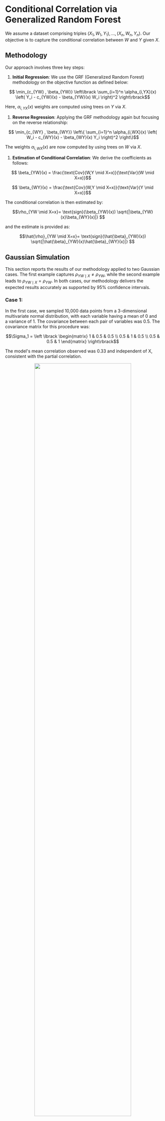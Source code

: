 # Conditional Correlation via Generalized Random Forest


We assume a dataset comprising triples $(X_1, W_1, Y_1), \ldots, (X_n, W_n, Y_n)$. Our objective is to capture the conditional correlation between $W$ and $Y$ given $X$.

## Methodology
Our approach involves three key steps:

1. **Initial Regression**:
   We use the GRF (Generalized Random Forest) methodology on the objective function as defined below:
```math
  \min_{c_{YW} , \beta_{YW}} \left\lbrack \sum_{i=1}^n \alpha_{i,YX}(x) \left( Y_i - c_{YW}(x) - \beta_{YW}(x) W_i \right)^2  \right\rbrack
```
   Here, $\alpha_{i,YX}(x)$ weights are computed using trees on $Y$ via $X$.

1. **Reverse Regression**:
   Applying the GRF methodology again but focusing on the reverse relationship:
  
```math
   \min_{c_{WY} , \beta_{WY}} \left\{ \sum_{i=1}^n \alpha_{i,WX}(x) \left( W_i - c_{WY}(x) - \beta_{WY}(x) Y_i \right)^2  \right\}
```


   The weights $\alpha_{i,WX}(x)$ are now computed by using trees on $W$ via $X$.

1. **Estimation of Conditional Correlation**:
   We derive the coefficients as follows:
   
```math
   \beta_{YW}(x) = \frac{\text{Cov}(W,Y \mid X=x)}{\text{Var}(W \mid X=x)}
```

```math
   \beta_{WY}(x) = \frac{\text{Cov}(W,Y \mid X=x)}{\text{Var}(Y \mid X=x)}
```
   

   The conditional correlation is then estimated by:
   ```math
   \rho_{YW \mid X=x}= \text{sign}(\beta_{YW}(x)) \sqrt{|\beta_{YW}(x)\beta_{WY}(x)|} 
   ```
   and the estimate is provided as:
   ```math
   \hat{\rho}_{YW \mid X=x}= \text{sign}(\hat{\beta}_{YW}(x)) \sqrt{|\hat{\beta}_{YW}(x)\hat{\beta}_{WY}(x)|} 
   ```


## Gaussian Simulation

This section reports the results of our methodology applied to two Gaussian cases. The first example captures $\rho_{YW \mid X} \neq \rho_{YW}$, while the second example leads to $\rho_{YW \mid X} = \rho_{YW}$. In both cases, our methodology delivers the expected results accurately as supported by 95% confidence intervals.

### Case 1:
In the first case, we sampled 10,000 data points from a 3-dimensional multivariate normal distribution, with each variable having a mean of 0 and a variance of 1. The covariance between each pair of variables was 0.5. The covariance matrix for this procedure was:
```math
\Sigma_1 = \left \lbrack \begin{matrix}
1 & 0.5 & 0.5 \\
0.5 & 1 & 0.5 \\
0.5 & 0.5 & 1
\end{matrix} \right\rbrack
```


The model's mean correlation observed was 0.33 and independent of X, consistent with the partial correlation.
<p align="center">
  <img src="figs\cov_05.png"  width="79%" />
</p>

### Case 2:
In the second case, another set of 10,000 data points was sampled with the same distribution parameters, but this time, the covariance of the first variable with the other two was set to zero. The covariance matrix for this configuration was:

```math
\Sigma_2 = \left \lbrack \begin{matrix}
1 & 0 & 0 \\
0 & 1 & 0.5 \\
0 & 0.5 & 1
\end{matrix} \right\rbrack
```
<p align="center">
  <img src="figs\cov0.png"  width="79%" />
</p>

## Non-Linear Simulations

This section outlines the generation of highly non-linear synthetic data to validate our proposed methodology under non-constant conditional correlations (CC).

### Example 1:
Defines the relationship between variables as:
```math
   Y_t = W_t e^{-X_t} + \sqrt{1-e^{-2X_t}} \epsilon_t
```
where $W_t$, and $\epsilon_t$ are i.i.d. standard normal sequences, and $X_t$ is uniformly distributed over $[0,10]$. Here, the conditional correlation, similar to correlations seen in Hedge Funds' data, is $e^{-X_t}$. This setup ensures that $V(Y_t \mid X_t) = V(W_t \mid X_t) = 1$, and hence $\rho_{YW \mid X=x} = \beta(x)$.

We simulate $(X_t, W_t, \epsilon_t)$ for $t = 1, \ldots, 10,000$. The true conditional correlations, estimates, and 95% confidence intervals confirm the effectiveness of our methodology for capturing $\rho_{YW \mid X=x}$ over $x \in [0,10]$.

<p align="center">
  <img src="figs\cc_without_var.png"  width="79%" />
</p>

### Example 2:
Reveals differences between $\beta(x)$ and $\rho_{YW \mid x}$:
```math
   Y_t = W_t e^{-X_t} + \epsilon_t
```
with $W_t$, and $\epsilon_t$ as i.i.d. standard normal sequences. The variance and covariance are given by:
- $V(W_t \mid X_t) = 1$
- $V(Y_t \mid X_t) = e^{-2X_t} + 1$
- $Cov(Y_t, W_t \mid X_t) = e^{-X_t}$

This leads to the equations for conditional correlation and GRF parameters:

```math
   \rho_{YW \mid X=x} = \frac{e^{-x}}{\sqrt{e^{-2x} + 1}},
```

```math
   \beta_{YW}(x) = e^{-x},
```

```math
   \beta_{WY}(x_0) = \frac{e^{-x}}{e^{-2x} + 1}
```

<p align="center">
  <img src="figs\ccsim.png"  width="79%" />
</p>


## Model Overview and Empirical Analysis

Our model effectively incorporates a variety of features, notably the VIX index from CBOE, reflecting market dynamics and sentiment. We investigate the correlation dynamics between the S&P 500 and various hedge fund indices: Macro Hedge Funds (HFRXM), Systematic Diversified Macro Hedge Funds (HFRXSDV), and others.

### Empirical Setup
The analysis uses daily data over the past twenty years, applying Generalized Random Forest (GRF) with 1000 trees, targeting a minimum sample size of 35 in each leaf. The study focuses on the correlation between the market portfolio (S&P500) and hedge funds during varying market conditions to assess hedge funds' viability as safe havens during downturns.


**HFRXM and HFRXSDV:** These indices sometimes become uncorrelated or negatively correlated with the market during high volatility, suggesting their potential as protective investments during crises.

<p align="center">
  <img src="figs/HFRXM.png" style="width:79%; margin:auto; display:block;" alt="hfrxm" />
  <figcaption align="center" style="text-align:center; display:block;">Correlation trends between the S&P 500 and Macro Hedge Funds (HFRXM) under varying market conditions.</figcaption>
</p>

<p align="center">
  <div style="display:block; text-align:center; margin:auto;">
    <img src="figs/HFRXM.png" style="width:79%; display:block; margin:auto;" alt="hfrxm" />
    <p style="text-align:center;">Correlation trends between the S&P 500 and Macro Hedge Funds (HFRXM) under varying market conditions.</figcaption>
  </div>
</p>


<p align="center">
  <div style="display:block; text-align:center; margin:auto;">
    <img src="figs/HFRXSDV.png" style="width:79%; display:block; margin:auto;" alt="hfrxsdv" />
    <p style="text-align:center;">Correlation trends between the S&P 500 and Systematic Diversified Macro Hedge Funds (HFRXSDV) under varying market conditions.</figcaption>
  </div>
</p>



**HFRXMA:** Shows an increase in correlation during times of high variance, opposite to what would be ideal for protection.
<p align="center">
  <div style="display:block; text-align:center; margin:auto;">
    <img src="figs/HFRXMA.png" style="width:79%; display:block; margin:auto;" alt="hfrxma" />
    <p style="text-align:center;">Correlation trends between the S&P 500 and Event-driven merger arbitrage (HFRXMA) under varying market conditions.</figcaption>
  </div>
</p>

 **HFRXMD and HFRXEMN:** Indicate no significant change in correlation with varying market variances, remaining relatively indifferent.

<p align="center">
  <div style="display:block; text-align:center; margin:auto;">
    <img src="figs/HFRXMD.png" style="width:79%; display:block; margin:auto;" alt="Market Directional Hedge Fund" />
    <p style="text-align:center;">Correlation trends between the S&P 500 and Market Directional Hedge Fund (HFRXMD) under varying market conditions.</p>
  </div>
</p>
<p align="center">
  <div style="display:block; text-align:center; margin:auto;">
    <img src="figs/HFRXMN.png" style="width:79%; display:block; margin:auto;" alt="hfrxemn" />
    <p style="text-align:center;">Correlation trends between the S&P 500 and Equity Market Neutral Strategy (HFRXEMN) under varying market conditions.</figcaption>
  </div>
</p>

This analysis confirms the ability of our methodology to capture and analyze dynamic conditional correlations, helping to inform investment decisions during various market conditions.
